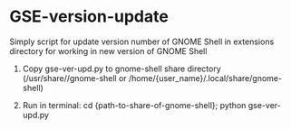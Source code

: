 # GSE-version-update

Simply script for update version number of GNOME Shell  in  extensions directory for working in new version of GNOME Shell

1. Copy gse-ver-upd.py to gnome-shell share directory (/usr/share//gnome-shell or  /home/{user_name}/.local/share/gnome-shell)

2. Run in terminal:
cd {path-to-share-of-gnome-shell}; python gse-ver-upd.py
